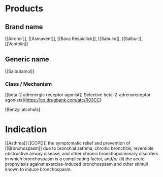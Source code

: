 # Products

## Brand name
[[Airomir]], [[Asmavent]], [[Baca Respiclick]], [[Sabulin]], [[Salbu-]], [[Ventolin]]

## Generic name
[[Salbutamol]]

### Class / Mechanism
 [[beta-2 adrenergic receptor agonist]] 
 Selective beta-2-adrenoreceptor agonists](https://go.drugbank.com/atc/R03CC)
  
[Benzyl alcohols]

# Indication
[[Asthma]]
[[COPD]]
the symptomatic relief and prevention of [[Bronchospasm]] due to bronchial asthma, chronic bronchitis, reversible obstructive airway disease, and other chronic bronchopulmonary disorders in which bronchospasm is a complicating factor, and/or (ii) the acute prophylaxis against exercise-induced bronchospasm and other stimuli known to induce bronchospasm.